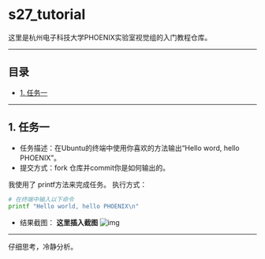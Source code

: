 # s27_tutorial
这里是杭州电子科技大学PHOENIX实验室视觉组的入门教程仓库。

---
## 目录
- [1. 任务一](#任务一)

---
## 1. 任务一
- 任务描述：在Ubuntu的终端中使用你喜欢的方法输出“Hello word, hello PHOENIX”。
- 提交方式：fork 仓库并commit你是如何输出的。

我使用了 printf方法来完成任务。
执行方式：
```bash
# 在终端中输入以下命令
printf "Hello world, hello PHOENIX\n"
```
- 结果截图：
**这里插入截图**
![img](https://github.com/user-attachments/assets/eece61c3-1800-4b68-928d-3cff2015d352)


---
仔细思考，冷静分析。
